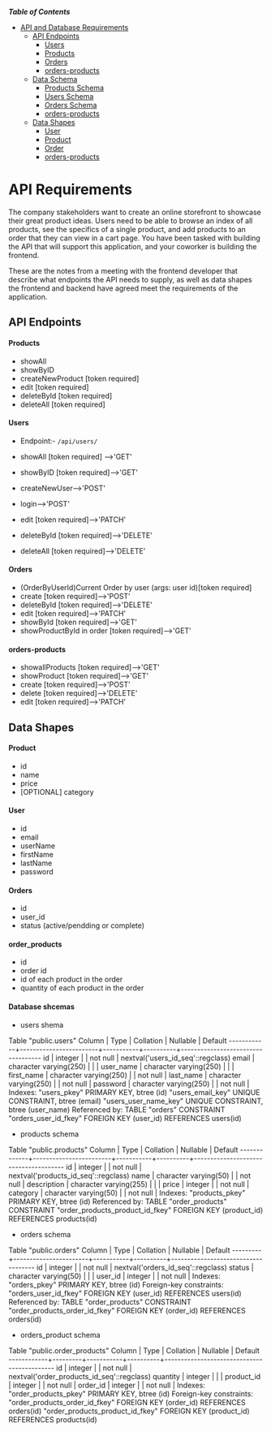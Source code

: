 **_Table of Contents_**

- [API and Database Requirements](#api-and-database-requirements)
  - [API Endpoints](#api-endpoints)
    - [Users](#users)
    - [Products](#products)
    - [Orders](#orders)
    - [orders-products](#order-products)
  - [Data Schema](#data-schema)
    - [Products Schema](#products-schema)
    - [Users Schema](#users-schema)
    - [Orders Schema](#orders-schema)
    - [orders-products](#products-for-each-order-schema)
  - [Data Shapes](#data-shapes)
    - [User](#user)
    - [Product](#product)
    - [Order](#order)
    - [orders-products](#order-product)

# API Requirements

The company stakeholders want to create an online storefront to showcase their great product ideas. Users need to be able to browse an index of all products, see the specifics of a single product, and add products to an order that they can view in a cart page. You have been tasked with building the API that will support this application, and your coworker is building the frontend.

These are the notes from a meeting with the frontend developer that describe what endpoints the API needs to supply, as well as data shapes the frontend and backend have agreed meet the requirements of the application.

## API Endpoints

#### Products

- showAll
- showByID
- createNewProduct [token required]
- edit [token required]
- deleteById [token required]
- deleteAll [token required]

#### Users

- Endpoint:- `/api/users/`

- showAll [token required] -->'GET'
- showByID [token required]-->'GET'
- createNewUser-->'POST'
- login-->'POST'
- edit [token required]-->'PATCH'
- deleteById [token required]-->'DELETE'
- deleteAll [token required]-->'DELETE'

#### Orders

- (OrderByUserId)Current Order by user (args: user id)[token required]
- create [token required]-->'POST'
- deleteById [token required]-->'DELETE'
- edit [token required]-->'PATCH'
- showById [token required]-->'GET'
- showProductById in order [token required]-->'GET'

#### orders-products

- showallProducts [token required]-->'GET'
- showProduct [token required]-->'GET'
- create [token required]-->'POST'
- delete [token required]-->'DELETE'
- edit [token required]-->'PATCH'

## Data Shapes

#### Product

- id
- name
- price
- [OPTIONAL] category

#### User

- id
- email
- userName
- firstName
- lastName
- password

#### Orders

- id
- user_id
- status (active/pendding or complete)

#### order_products

- id
- order id
- id of each product in the order
- quantity of each product in the order

#### Database shcemas

- users shema

Table "public.users"
Column | Type | Collation | Nullable | Default
------------+------------------------+-----------+----------+-----------------------------------
id | integer | | not null | nextval('users_id_seq'::regclass)
email | character varying(250) | | |
user_name | character varying(250) | | |
first_name | character varying(250) | | not null |
last_name | character varying(250) | | not null |
password | character varying(250) | | not null |
Indexes:
"users_pkey" PRIMARY KEY, btree (id)
"users_email_key" UNIQUE CONSTRAINT, btree (email)
"users_user_name_key" UNIQUE CONSTRAINT, btree (user_name)
Referenced by:
TABLE "orders" CONSTRAINT "orders_user_id_fkey" FOREIGN KEY (user_id) REFERENCES users(id)

- products schema

Table "public.products"
Column | Type | Collation | Nullable | Default
-------------+------------------------+-----------+----------+--------------------------------------
id | integer | | not null | nextval('products_id_seq'::regclass)
name | character varying(50) | | not null |
description | character varying(255) | | |
price | integer | | not null |
category | character varying(50) | | not null |
Indexes:
"products_pkey" PRIMARY KEY, btree (id)
Referenced by:
TABLE "order_products" CONSTRAINT "order_products_product_id_fkey" FOREIGN KEY (product_id) REFERENCES products(id)

- orders schema

Table "public.orders"
Column | Type | Collation | Nullable | Default
---------+-----------------------+-----------+----------+------------------------------------
id | integer | | not null | nextval('orders_id_seq'::regclass)
status | character varying(50) | | |
user_id | integer | | not null |
Indexes:
"orders_pkey" PRIMARY KEY, btree (id)
Foreign-key constraints:
"orders_user_id_fkey" FOREIGN KEY (user_id) REFERENCES users(id)
Referenced by:
TABLE "order_products" CONSTRAINT "order_products_order_id_fkey" FOREIGN KEY (order_id) REFERENCES orders(id)

- orders_product schema

Table "public.order_products"
Column | Type | Collation | Nullable | Default
------------+---------+-----------+----------+--------------------------------------------
id | integer | | not null | nextval('order_products_id_seq'::regclass)
quantity | integer | | |
product_id | integer | | not null |
order_id | integer | | not null |
Indexes:
"order_products_pkey" PRIMARY KEY, btree (id)
Foreign-key constraints:
"order_products_order_id_fkey" FOREIGN KEY (order_id) REFERENCES orders(id)
"order_products_product_id_fkey" FOREIGN KEY (product_id) REFERENCES products(id)
